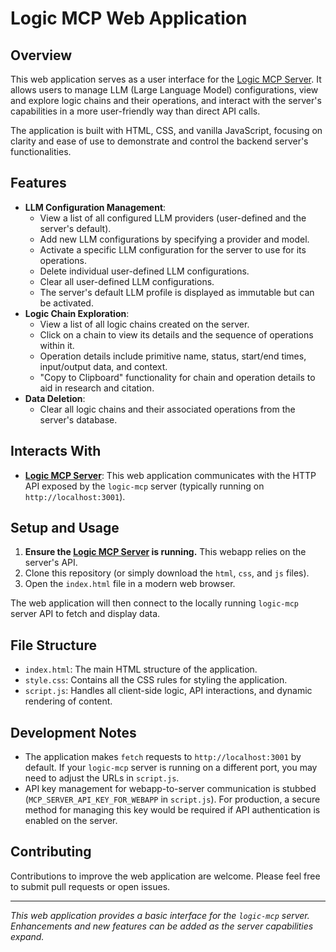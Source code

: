 # Logic MCP Web Application

## Overview

This web application serves as a user interface for the [Logic MCP Server](https://github.com/Mnehmos/logic-mcp). It allows users to manage LLM (Large Language Model) configurations, view and explore logic chains and their operations, and interact with the server's capabilities in a more user-friendly way than direct API calls.

The application is built with HTML, CSS, and vanilla JavaScript, focusing on clarity and ease of use to demonstrate and control the backend server's functionalities.

## Features

-   **LLM Configuration Management**:
    -   View a list of all configured LLM providers (user-defined and the server's default).
    -   Add new LLM configurations by specifying a provider and model.
    -   Activate a specific LLM configuration for the server to use for its operations.
    -   Delete individual user-defined LLM configurations.
    -   Clear all user-defined LLM configurations.
    -   The server's default LLM profile is displayed as immutable but can be activated.
-   **Logic Chain Exploration**:
    -   View a list of all logic chains created on the server.
    -   Click on a chain to view its details and the sequence of operations within it.
    -   Operation details include primitive name, status, start/end times, input/output data, and context.
    -   "Copy to Clipboard" functionality for chain and operation details to aid in research and citation.
-   **Data Deletion**:
    -   Clear all logic chains and their associated operations from the server's database.

## Interacts With

-   **[Logic MCP Server](https://github.com/Mnehmos/logic-mcp)**: This web application communicates with the HTTP API exposed by the `logic-mcp` server (typically running on `http://localhost:3001`).

## Setup and Usage

1.  **Ensure the [Logic MCP Server](https://github.com/Mnehmos/logic-mcp) is running.** This webapp relies on the server's API.
2.  Clone this repository (or simply download the `html`, `css`, and `js` files).
3.  Open the `index.html` file in a modern web browser.

The web application will then connect to the locally running `logic-mcp` server API to fetch and display data.

## File Structure

-   `index.html`: The main HTML structure of the application.
-   `style.css`: Contains all the CSS rules for styling the application.
-   `script.js`: Handles all client-side logic, API interactions, and dynamic rendering of content.

## Development Notes

-   The application makes `fetch` requests to `http://localhost:3001` by default. If your `logic-mcp` server is running on a different port, you may need to adjust the URLs in `script.js`.
-   API key management for webapp-to-server communication is stubbed (`MCP_SERVER_API_KEY_FOR_WEBAPP` in `script.js`). For production, a secure method for managing this key would be required if API authentication is enabled on the server.

## Contributing

Contributions to improve the web application are welcome. Please feel free to submit pull requests or open issues.

---

*This web application provides a basic interface for the `logic-mcp` server. Enhancements and new features can be added as the server capabilities expand.*
